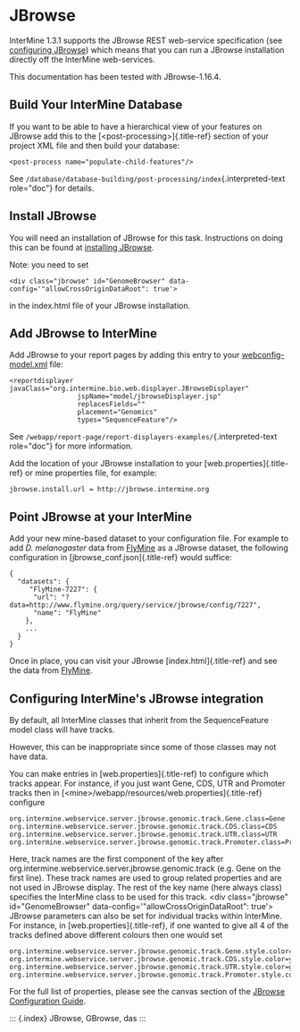 JBrowse
=======

InterMine 1.3.1 supports the JBrowse REST web-service specification (see
[configuring
JBrowse](https://github.com/GMOD/jbrowse/wiki/JBrowse_Configuration_Guide/))
which means that you can run a JBrowse installation directly off the
InterMine web-services.

This documentation has been tested with JBrowse-1.16.4.

Build Your InterMine Database
-----------------------------

If you want to be able to have a hierarchical view of your features on
JBrowse add this to the [\<post-processing\>]{.title-ref} section of
your project XML file and then build your database:

``` {.xml}
<post-process name="populate-child-features"/>
```

See
`/database/database-building/post-processing/index`{.interpreted-text
role="doc"} for details.

Install JBrowse
---------------

You will need an installation of JBrowse for this task. Instructions on
doing this can be found at [installing
JBrowse](http://jbrowse.org/code/latest-release/docs/tutorial/).

Note: you need to set

``` {.html}
<div class="jbrowse" id="GenomeBrowser" data-config='"allowCrossOriginDataRoot": true'>
```

in the index.html file of your JBrowse installation.

Add JBrowse to InterMine
------------------------

Add JBrowse to your report pages by adding this entry to your
[webconfig-model.xml](/webapp/properties/webconfig-model/index) file:

``` {.xml}
<reportdisplayer javaClass="org.intermine.bio.web.displayer.JBrowseDisplayer"
                 jspName="model/jbrowseDisplayer.jsp"
                 replacesFields=""
                 placement="Genomics"
                 types="SequenceFeature"/>
```

See `/webapp/report-page/report-displayers-examples/`{.interpreted-text
role="doc"} for more information.

Add the location of your JBrowse installation to your
[web.properties]{.title-ref} or mine properties file, for example:

``` {.properties}
jbrowse.install.url = http://jbrowse.intermine.org
```

Point JBrowse at your InterMine
-------------------------------

Add your new mine-based dataset to your configuration file. For example
to add *D. melanogaster* data from [FlyMine](http://www.flymine.org) as
a JBrowse dataset, the following configuration in
[jbrowse_conf.json]{.title-ref} would suffice:

``` {.guess}
{ 
  "datasets": {
     "FlyMine-7227": {
      "url": "?data=http://www.flymine.org/query/service/jbrowse/config/7227",
      "name": "FlyMine"
    },
    ...
  }
}
```

Once in place, you can visit your JBrowse [index.html]{.title-ref} and
see the data from [FlyMine](http://www.flymine.org).

Configuring InterMine\'s JBrowse integration
--------------------------------------------

By default, all InterMine classes that inherit from the SequenceFeature
model class will have tracks.

However, this can be inappropriate since some of those classes may not
have data.

You can make entries in [web.properties]{.title-ref} to configure which
tracks appear. For instance, if you just want Gene, CDS, UTR and
Promoter tracks then in
[\<mine\>/webapp/resources/web.properties]{.title-ref} configure

``` {.guess}
org.intermine.webservice.server.jbrowse.genomic.track.Gene.class=Gene
org.intermine.webservice.server.jbrowse.genomic.track.CDS.class=CDS
org.intermine.webservice.server.jbrowse.genomic.track.UTR.class=UTR
org.intermine.webservice.server.jbrowse.genomic.track.Promoter.class=Promoter
```

Here, track names are the first component of the key after
org.intermine.webservice.server.jbrowse.genomic.track (e.g. Gene on the
first line). These track names are used to group related properties and
are not used in JBrowse display. The rest of the key name (here always
class) specifies the InterMine class to be used for this track. \<div
class=\"jbrowse\" id=\"GenomeBrowser\"
data-config=\'\"allowCrossOriginDataRoot\": true\'\> JBrowse parameters
can also be set for individual tracks within InterMine. For instance, in
[web.properties]{.title-ref}, if one wanted to give all 4 of the tracks
defined above different colours then one would set

``` {.guess}
org.intermine.webservice.server.jbrowse.genomic.track.Gene.style.color=red
org.intermine.webservice.server.jbrowse.genomic.track.CDS.style.color=yellow
org.intermine.webservice.server.jbrowse.genomic.track.UTR.style.color=green
org.intermine.webservice.server.jbrowse.genomic.track.Promoter.style.color=blue
```

For the full list of properties, please see the canvas section of the
[JBrowse Configuration
Guide](https://github.com/GMOD/jbrowse/wiki/JBrowse_Configuration_Guide/).

::: {.index}
JBrowse, GBrowse, das
:::

